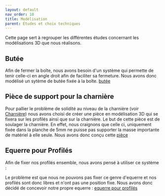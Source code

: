 ```yaml
---
layout: default
nav_order: 10
title: Modélisation
parent: Études et choix techniques
---
```

<script type="module" src="https://ajax.googleapis.com/ajax/libs/model-viewer/3.4.0/model-viewer.min.js"></script>


Cette page sert à regrouper les différentes études concernant les modélisations 3D que nous réalisons.

## Butée

Afin de fermer la boîte, nous avons besoin d'un système qui permette de tenir celle-ci en angle droit afin de faciliter sa fermeture. Nous avons donc modélisé un sytème de butée fixée à la boîte.
[butée](../conception/butee.html) 

## Pièce de support pour la charnière

Pour pallier le problème de solidité au niveau de la charnière (voir [Charnière](charniere.html)) nous avons choisi de créer une pièce en modélisation 3D qui se fixera sur les profilés ainsi que sur la charnière.
Le but de cette pièce est de soulager la charnière. En effet, nous craignons que celle ci, uniquement fixée dans la planche de 5mm ne puisse pas supporter la masse importante de matériel à elle seule. Nous avons donc conçu cette [pièce](../conception/supportCharniere.html)

## Equerre pour Profilés

Afin de fixer nos profilés ensemble, nous avons pensé à utiliser ce système :

<model-viewer 
    id="viewer" 
    alt="Modèle 3D du bras robot Niryo Ned 2" 
    src="../shared-assets/models/equerreProfiles.gltf" 
    poster="../shared-assets/images/equerreProfiles.png" 
    shadow-intensity="1" 
    camera-controls 
    touch-action="pan-z"
    rotation="90 90 90">
</model-viewer>

Le problème est que nous ne pouvons pas fixer ce genre d'equerre et nos profilés sont donc libres et n'ont pas une position fixe.
Nous avons donc décidé de concevoir notre propre equerre : [equerre pour profilés](../conception/equerreProfiles.html)




<style>
    #viewer
    {
        margin : auto;
        width : 500px;
        height : 500px;
    }
</style>
